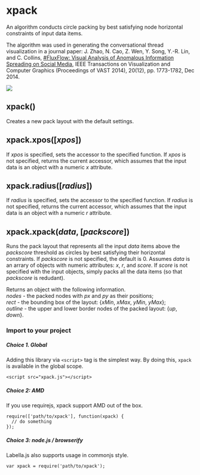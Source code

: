 <h1>xpack</h1>
An algorithm conducts circle packing by best satisfying node horizontal constraints of input data items.

The algorithm was used in generating the conversational thread visualization in a journal paper: J. Zhao, N. Cao, Z. Wen, Y. Song, Y.-R. Lin, and C. Collins, <a href="http://www.cs.toronto.edu/~jianzhao/papers/fluxflow.pdf">#FluxFlow: Visual Analysis of Anomalous Information Spreading on Social Media</a>, IEEE Transactions on Visualization and Computer Graphics (Proceedings of VAST 2014), 20(12), pp. 1773-1782, Dec 2014.

<a href="http://www.cs.toronto.edu/~jianzhao/webapp/FluxFlow/example/example.html"><img src="http://www.cs.toronto.edu/~jianzhao/webapp/FluxFlow/example/example.png" /></a>

<h2>xpack()</h2>
Creates a new pack layout with the default settings.

<h2>xpack.xpos([<i>xpos</i>])</h2>
If <i>xpos</i> is specified, sets the accessor to the specified function. If <i>xpos</i> is not specified, returns the current accessor, which assumes that the input data is an object with a numeric <i>x</i> attribute.

<h2>xpack.radius([<i>radius</i>])</h2>
If <i>radius</i> is specified, sets the accessor to the specified function. If <i>radius</i> is not specified, returns the current accessor, which assumes that the input data is an object with a numeric <i>r</i> attribute.

<h2>xpack.xpack(<i>data</i>, [<i>packscore</i>])</h2>
Runs the pack layout that represents all the input <i>data</i> items above the <i>packscore</i> threshold as circles by best satisfying their horizontal constraints. If <i>packscore</i> is not specified, the default is 0. Assumes <i>data</i> is an arrary of objects with numeric attributes: <i>x</i>, <i>r</i>, and <i>score</i>. If <i>score</i> is not specified with the input objects, simply packs all the data items (so that <i>packscore</i> is redudant).

Returns an object with the following information. <br />
<i>nodes</i> - the packed nodes with <i>px</i> and <i>py</i> as their positions; <br />
<i>rect</i> - the bounding box of the layout: {<i>xMin</i>, <i>xMax</i>, <i>yMin</i>, <i>yMax</i>}; <br />
<i>outline</i> - the upper and lower border nodes of the packed layout: {<i>up</i>, <i>down</i>}.

### Import to your project

##### Choice 1. Global

Adding this library via ```<script>``` tag is the simplest way. By doing this, ```xpack``` is available in the global scope.

```
<script src="xpack.js"></script>
```

##### Choice 2: AMD

If you use requirejs, xpack support AMD out of the box.

```
require(['path/to/xpack'], function(xpack) {
  // do something
});
```

##### Choice 3: node.js / browserify

Labella.js also supports usage in commonjs style.

```
var xpack = require('path/to/xpack');
```
